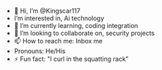 - 👋 Hi, I’m @Kingscar117
- I’m interested in, Ai technology
- 🌱 I’m currently learning, coding integration
- 💞️ I’m looking to collaborate on, security projects
- 📫 How to reach me: Inbox me
- Pronouns: He/His
- ⚡ Fun fact: "I curl in the squatting rack"

<!---
Kingscar117/Kingscar117 is a ✨ special ✨ repository because its `README.md` (this file) appears on your GitHub profile.
You can click the Preview link to take a look at your changes.
--->
